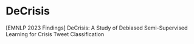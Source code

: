 # DeCrisis
[EMNLP 2023 Findings] DeCrisis: A Study of Debiased Semi-Supervised Learning for Crisis Tweet Classification 
